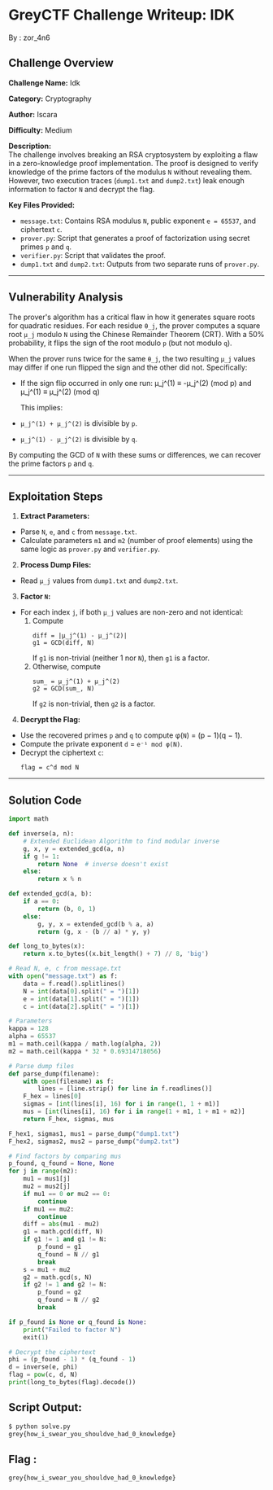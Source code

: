 # GreyCTF Challenge Writeup: IDK
By : zor_4n6

## Challenge Overview

**Challenge Name:** Idk 

**Category:** Cryptography

**Author:** Iscara

**Difficulty:** Medium  

**Description:**  
The challenge involves breaking an RSA cryptosystem by exploiting a flaw in a zero-knowledge proof implementation. The proof is designed to verify knowledge of the prime factors of the modulus `N` without revealing them. However, two execution traces (`dump1.txt` and `dump2.txt`) leak enough information to factor `N` and decrypt the flag.

**Key Files Provided:**
- `message.txt`: Contains RSA modulus `N`, public exponent `e = 65537`, and ciphertext `c`.
- `prover.py`: Script that generates a proof of factorization using secret primes `p` and `q`.
- `verifier.py`: Script that validates the proof.
- `dump1.txt` and `dump2.txt`: Outputs from two separate runs of `prover.py`.

---

## Vulnerability Analysis
The prover's algorithm has a critical flaw in how it generates square roots for quadratic residues. For each residue `θ_j`, the prover computes a square root `μ_j` modulo `N` using the Chinese Remainder Theorem (CRT). With a 50% probability, it flips the sign of the root modulo `p` (but not modulo `q`).

When the prover runs twice for the same `θ_j`, the two resulting `μ_j` values may differ if one run flipped the sign and the other did not. Specifically:

- If the sign flip occurred in only one run:
  μ_j^(1) ≡ -μ_j^(2) (mod p) and μ_j^(1) ≡ μ_j^(2) (mod q)


  This implies:
- `μ_j^(1) + μ_j^(2)` is divisible by `p`.
- `μ_j^(1) - μ_j^(2)` is divisible by `q`.

By computing the GCD of `N` with these sums or differences, we can recover the prime factors `p` and `q`.

---

## Exploitation Steps

1. **Extract Parameters:**
 - Parse `N`, `e`, and `c` from `message.txt`.
 - Calculate parameters `m1` and `m2` (number of proof elements) using the same logic as `prover.py` and `verifier.py`.

2. **Process Dump Files:**
 - Read `μ_j` values from `dump1.txt` and `dump2.txt`.

3. **Factor `N`:**
 - For each index `j`, if both `μ_j` values are non-zero and not identical:
   1. Compute 
      ```
      diff = |μ_j^(1) - μ_j^(2)|
      g1 = GCD(diff, N)
      ```
      If `g1` is non-trivial (neither 1 nor `N`), then `g1` is a factor.
   2. Otherwise, compute 
      ```
      sum_ = μ_j^(1) + μ_j^(2)
      g2 = GCD(sum_, N)
      ```
      If `g2` is non-trivial, then `g2` is a factor.

4. **Decrypt the Flag:**
 - Use the recovered primes `p` and `q` to compute φ(`N`) = (p − 1)(q − 1).
 - Compute the private exponent `d` = `e⁻¹ mod φ(N)`.
 - Decrypt the ciphertext `c`:
   ```
   flag = c^d mod N
   ```

---

## Solution Code
```python
import math

def inverse(a, n):
    # Extended Euclidean Algorithm to find modular inverse
    g, x, y = extended_gcd(a, n)
    if g != 1:
        return None  # inverse doesn't exist
    else:
        return x % n

def extended_gcd(a, b):
    if a == 0:
        return (b, 0, 1)
    else:
        g, y, x = extended_gcd(b % a, a)
        return (g, x - (b // a) * y, y)

def long_to_bytes(x):
    return x.to_bytes((x.bit_length() + 7) // 8, 'big')

# Read N, e, c from message.txt
with open("message.txt") as f:
    data = f.read().splitlines()
    N = int(data[0].split(" = ")[1])
    e = int(data[1].split(" = ")[1])
    c = int(data[2].split(" = ")[1])

# Parameters
kappa = 128
alpha = 65537
m1 = math.ceil(kappa / math.log(alpha, 2))
m2 = math.ceil(kappa * 32 * 0.69314718056)

# Parse dump files
def parse_dump(filename):
    with open(filename) as f:
        lines = [line.strip() for line in f.readlines()]
    F_hex = lines[0]
    sigmas = [int(lines[i], 16) for i in range(1, 1 + m1)]
    mus = [int(lines[i], 16) for i in range(1 + m1, 1 + m1 + m2)]
    return F_hex, sigmas, mus

F_hex1, sigmas1, mus1 = parse_dump("dump1.txt")
F_hex2, sigmas2, mus2 = parse_dump("dump2.txt")

# Find factors by comparing mus
p_found, q_found = None, None
for j in range(m2):
    mu1 = mus1[j]
    mu2 = mus2[j]
    if mu1 == 0 or mu2 == 0:
        continue
    if mu1 == mu2:
        continue
    diff = abs(mu1 - mu2)
    g1 = math.gcd(diff, N)
    if g1 != 1 and g1 != N:
        p_found = g1
        q_found = N // g1
        break
    s = mu1 + mu2
    g2 = math.gcd(s, N)
    if g2 != 1 and g2 != N:
        p_found = g2
        q_found = N // g2
        break

if p_found is None or q_found is None:
    print("Failed to factor N")
    exit(1)

# Decrypt the ciphertext
phi = (p_found - 1) * (q_found - 1)
d = inverse(e, phi)
flag = pow(c, d, N)
print(long_to_bytes(flag).decode())
  ```

## Script Output:

```bash
$ python solve.py
grey{how_i_swear_you_shouldve_had_0_knowledge}

```

## Flag :
```txt
grey{how_i_swear_you_shouldve_had_0_knowledge}
```
